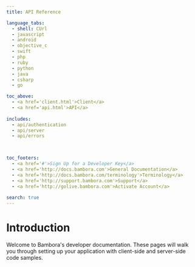 ```yaml
---
title: API Reference

language_tabs:
  - shell: CUrl
  - javascript
  - android
  - objective_c
  - swift
  - php
  - ruby
  - python
  - java
  - csharp
  - go

toc_above:
  - <a href='client.html'>Client</a>
  - <a href='api.html'>API</a>
  
includes:
  - api/authentication
  - api/server
  - api/errors
  


toc_footers:
  - <a href='#'>Sign Up for a Developer Key</a>
  - <a href='http://docs.bambora.com'>General Documentation</a>
  - <a href='http://docs.bambora.com/terminology'>Terminology</a>
  - <a href='http://support.bambora.com'>Support</a>
  - <a href='http://golive.bambora.com'>Activate Account</a>
  
search: true
---
```


# Introduction

Welcome to Bambora's developer documentation. These pages will walk you through setting up your application with client-side and server-side code samples.



